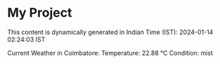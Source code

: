 # My Project

This content is dynamically generated in Indian Time (IST): 2024-01-14 02:24:03 IST


Current Weather in Coimbatore:
Temperature: 22.88 °C
Condition: mist
